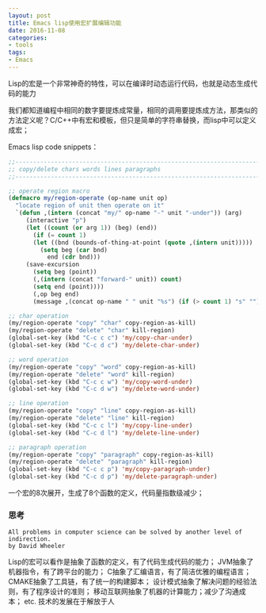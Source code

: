 ```yaml
---
layout: post
title: Emacs lisp使用宏扩展编辑功能
date: 2016-11-08
categories:
- tools
tags:
- Emacs
---
```

Lisp的宏是一个非常神奇的特性，可以在编译时动态运行代码，也就是动态生成代码的能力
<!-- more -->

我们都知道编程中相同的数字要提炼成常量，相同的调用要提炼成方法，那类似的方法定义呢？C/C++中有宏和模板，但只是简单的字符串替换，而lisp中可以定义成宏；

Emacs lisp code snippets：
``` lisp
;;------------------------------------------------------------------------------------------
;; copy/delete chars words lines paragraphs
;;------------------------------------------------------------------------------------------

;; operate region macro
(defmacro my/region-operate (op-name unit op)
  "locate region of unit then operate on it"
  `(defun ,(intern (concat "my/" op-name "-" unit "-under")) (arg)
     (interactive "p")
     (let ((count (or arg 1)) (beg) (end))
       (if (= count 1)
	   (let ((bnd (bounds-of-thing-at-point (quote ,(intern unit)))))
	     (setq beg (car bnd)
		   end (cdr bnd)))
	 (save-excursion
	   (setq beg (point))
	   (,(intern (concat "forward-" unit)) count)
	   (setq end (point))))
       (,op beg end)
       (message ,(concat op-name " " unit "%s") (if (> count 1) "s" "")))))

;; char operation
(my/region-operate "copy" "char" copy-region-as-kill)
(my/region-operate "delete" "char" kill-region)
(global-set-key (kbd "C-c c c") 'my/copy-char-under)
(global-set-key (kbd "C-c d c") 'my/delete-char-under)

;; word operation
(my/region-operate "copy" "word" copy-region-as-kill)
(my/region-operate "delete" "word" kill-region)
(global-set-key (kbd "C-c c w") 'my/copy-word-under)
(global-set-key (kbd "C-c d w") 'my/delete-word-under)

;; line operation
(my/region-operate "copy" "line" copy-region-as-kill)
(my/region-operate "delete" "line" kill-region)
(global-set-key (kbd "C-c c l") 'my/copy-line-under)
(global-set-key (kbd "C-c d l") 'my/delete-line-under)

;; paragraph operation
(my/region-operate "copy" "paragraph" copy-region-as-kill)
(my/region-operate "delete" "paragraph" kill-region)
(global-set-key (kbd "C-c c p") 'my/copy-paragraph-under)
(global-set-key (kbd "C-c d p") 'my/delete-paragraph-under)
```
一个宏的8次展开，生成了8个函数的定义，代码量指数级减少；

### 思考
```
All problems in computer science can be solved by another level of indirection.
by David Wheeler
```
Lisp的宏可以看作是抽象了函数的定义，有了代码生成代码的能力；
JVM抽象了机器指令，有了跨平台的能力；
C抽象了汇编语言，有了简洁优雅的编程语言；
CMAKE抽象了工具链，有了统一的构建脚本；
设计模式抽象了解决问题的经验法则，有了程序设计的准则；
移动互联网抽象了机器的计算能力；减少了沟通成本；
etc.
技术的发展在于解放于人
